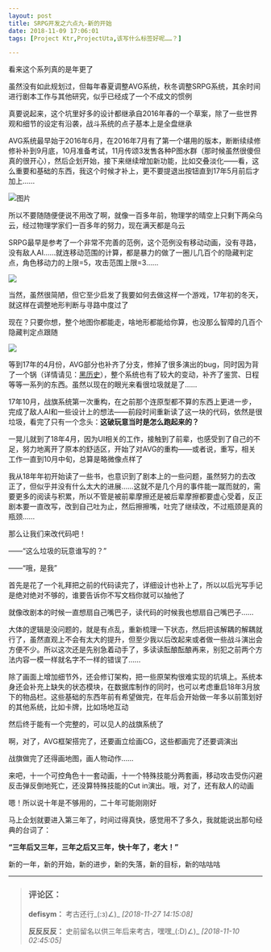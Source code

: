 ```yaml
---
layout: post
title: SRPG开发之六点九-新的开始
date: 2018-11-09 17:06:01
tags: [Project Ktr,ProjectUta,该写什么标签好呢……？]

---
```

看来这个系列真的是年更了  

虽然没有如此规划过，但每年春夏调整AVG系统，秋冬调整SRPG系统，其余时间进行剧本工作与其他研究，似乎已经成了一个不成文的惯例

真要说起来，这个坑里好多的设计都继承自2016年春的一个草案，除了一些世界观和细节的设定有沿袭，战斗系统的点子基本上是全盘继承

AVG系统最早始于2016年6月，在2016年7月有了第一个堪用的版本，断断续续修修补补到9月底，10月准备考试，11月传颂3发售各种P图水群（那时候虽然很傻但真的很开心），然后企划开始，接下来继续增加新功能，比如交叠淡化——看，这么重要和基础的东西，我这个时候才补上，更不要提退出按钮直到17年5月前后才加上……

![图片](./images/_LofteremhSNkVpRmJBei9sYmlvWDJxU0pjdDFMRVMzS1VFQzVvb2hISDhHVmdONEoyQ0JhalY4QmhRPT0.png?=imageView&thumbnail=500x0&quality=96&stripmeta=0&type=jpg%7Cwatermark&type=2)  

所以不要随随便便说不用改了啊，就像一百多年前，物理学的晴空上只剩下两朵乌云，经过物理学家们一百多年的努力，现在满天都是乌云

SRPG最早是参考了一个非常不完善的范例，这个范例没有移动动画，没有寻路，没有敌人AI……就连移动范围的计算，都是暴力的做了一圈儿几百个的隐藏判定点，角色移动力的上限=5，攻击范围上限=3……

![](http://imglf5.nosdn.127.net/img/emhSNkVpRmJBei9sYmlvWDJxU0pjaElheXFjN0RzRXVIelVEaXpIUzJtU2hxenU2aE1ETWl3PT0.png?=imageView&thumbnail=500x0&quality=96&stripmeta=0&type=jpg%7Cwatermark&type=2)  

当然，虽然很简陋，但它至少启发了我要如何去做这样一个游戏，17年初的冬天，就这样在调整地形判断与寻路中度过了

现在？只要你想，整个地图你都能走，啥地形都能给你算，也没那么智障的几百个隐藏判定点跟随

![](http://imglf3.nosdn.127.net/img/emhSNkVpRmJBei9sYmlvWDJxU0pjbEd5Q0pRWWdJcnBxTTRZZk9KY3JxTlFjMlcyVlpWL3BBPT0.png?=imageView&thumbnail=500x0&quality=96&stripmeta=0&type=jpg%7Cwatermark&type=2)  

等到17年的4月份，AVG部分也补齐了分支，修掉了很多演出的bug，同时因为背了一个锅（详情请见：[黑历史](http://www.lofter.com/collection/defisym/?op=collectionDetail&collectionId=137106)），整个系统也有了较大的变动，补齐了鉴赏、日程等等一系列的东西。虽然以现在的眼光来看很垃圾就是了……

17年10月，战旗系统第一次重构，在之前那个连原型都不算的东西上更进一步，完成了敌人AI和一些设计上的想法——前段时间重新读了这一块的代码，依然是很垃圾，看完了只有一个念头：**这破玩意当时是怎么跑起来的？**

一晃儿就到了18年4月，因为UI相关的工作，接触到了前辈，也感受到了自己的不足，努力地离开了原本的舒适区，开始了对AVG的重构——或者说，重写，相关工作一直到10月中旬，总算是略微像点样了

我从18年年初开始读了一些书，也意识到了剧本上的一些问题，虽然努力的去改正了，但似乎并没有什么太大的进展……这就不是几个月的事件能一蹴而就的，需要更多的阅读与积累，所以不管是被前辈摩擦还是被后辈摩擦都要虚心受着，反正剧本要一直改写，改到自己吐为止，然后擦擦嘴，吐完了继续改，不过瓶颈是真的瓶颈……

那么让我们来改代码吧！  

——“这么垃圾的玩意谁写的？”

——“哦，是我”

首先是花了一个礼拜把之前的代码读完了，详细设计也补上了，所以以后光写手记是绝对绝对不够的，谁要告诉你不写文档你就可以抽他了

就像改剧本的时候一直想扇自己嘴巴子，读代码的时候我也想扇自己嘴巴子……

大体的逻辑是没问题的，就是有点乱，重新梳理一下状态，然后把该解耦的解耦就行了，虽然直观上不会有太大的提升，但至少我以后改起来或者做一些战斗演出会方便不少。所以这次还是先别急着动手了，多读读酝酿酝酿再来，别犯之前两个方法内容一模一样就名字不一样的错误了……

除了画面上增加细节外，还会修订架构，把一些原架构很难实现的坑填上。系统本身还会补充上缺失的状态模块，在数据库制作的同时，也可以考虑重启18年3月放下的物品栏。这些基础的东西年前有希望做完，在年后会开始做一年多以前策划好的其他系统，比如卡牌，比如场地互动

然后终于能有一个完整的，可以见人的战旗系统了

啊，对了，AVG框架搭完了，还要画立绘画CG，这些都画完了还要调演出

战旗做完了还得画地图，画人物动作……

来吧，十一个可控角色十一套动画，十一个特殊技能分两套画，移动攻击受伤闪避反击弹反倒地死亡，还没算特殊技能的Cut in演出。哦，对了，还有敌人的动画

嗯！所以说十年是不够用的，二十年可能刚刚好

马上企划就要进入第三年了，时间过得真快，感觉用不了多久，我就能说出那句经典的台词了：

**“三年后又三年，三年之后又三年，快十年了，老大！”**

新的一年，新的开始，新的进步，新的失落，新的目标，新的咕咕咕

---
> ### 评论区：
>**defisym：** 考古还行_(:з)∠)_  *[2018-11-27 14:15:08]*
>
>**反反反反：** 史前留名以供三年后来考古，嘿嘿_(:D)∠)_  *[2018-11-10 02:45:05]*
>
>